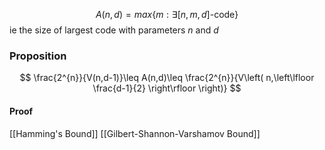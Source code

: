 $$
A(n,d)=max\{ m:\exists[n,m,d]\text{-code} \}
$$
ie the size of largest code with parameters $n$ and $d$ 

### Proposition
$$
\frac{2^{n}}{V(n,d-1)}\leq A(n,d)\leq \frac{2^{n}}{V\left( n,\left\lfloor  \frac{d-1}{2}  \right\rfloor  \right)}
$$
#### Proof
[[Hamming's Bound]]
[[Gilbert-Shannon-Varshamov Bound]]